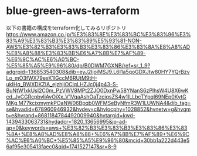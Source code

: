 # blue-green-aws-terraform
以下の書籍の構成をterraform化してみるリポジトリ
https://www.amazon.co.jp/%E3%83%8E%E3%83%BC%E3%83%96%E3%83%A9%E3%83%B3%E3%83%89%E5%93%81-NON-AWS%E3%82%B3%E3%83%B3%E3%83%86%E3%83%8A%E8%A8%AD%E8%A8%88%E3%83%BB%E6%A7%8B%E7%AF%89-%E6%9C%AC%E6%A0%BC-%E5%85%A5%E9%96%80/dp/B0DWM7GXNB/ref=sr_1_9?adgrpid=136853540308&dib=eyJ2IjoiMSJ9.L6I1a5qoGDXJtw80HY7YQrBzvLo_mO3fWX79exK1lGccM6RUtM9tH-ukIHq_BWXDKZlA_ejzhjjOClqLHZJc0j4p43-S-BuNtW1xkUsI2C0m_PzVWV8MPt2ZJO0DxnPw58YNanS6zPlhsW4U8X6wKcd_JvCGRcpbvliAvOiXx_V1VqaAshOaTzciqsZS4w1ILLbcTYpql69NEp0KytGMKg.M77kcixmymkPOaNW06Bpqb0WFMSeByNfmR3W1LUWNA4&dib_tag=se&hvadid=678960946932&hvdev=c&hvlocphy=1028852&hvnetw=g&hvqmt=e&hvrand=8681184784492009940&hvtargid=kwd-1439433063731&hydadcr=1820_13656995&jp-ad-ap=0&keywords=aws+%E3%82%B3%E3%83%B3%E3%83%86%E3%83%8A+%E8%A8%AD%E8%A8%88+%E6%A7%8B%E7%AF%89+%E6%9C%AC%E6%A0%BC+%E5%85%A5%E9%96%80&mcid=30bb1a222d443e56af95e305413faec0&qid=1741527147&sr=8-9
